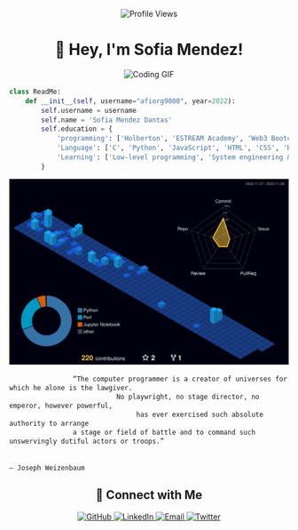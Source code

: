 <!-- Header -->
<p align="center">
  <img src="https://komarev.com/ghpvc/?username=afiorg9000&color=blueviolet" alt="Profile Views">
</p>

<!-- Introduction -->
<h1 align="center">👋 Hey,  I'm Sofia Mendez!</h1>
<p align="center">
  <img src="https://user-images.githubusercontent.com/90820795/150628280-9016bb00-3d49-40ab-94d6-36d6793d5cb0.gif" alt="Coding GIF">
</p>

<!-- Code Snippet -->
```python
class ReadMe:
    def __init__(self, username="afiorg9000", year=2022):
        self.username = username
        self.name = 'Sofia Mendez Dantas'
        self.education = {
            'programming': ['Holberton', 'ESTREAM Academy', 'Web3 Bootcamp'],
            'Language': ['C', 'Python', 'JavaScript', 'HTML', 'CSS', 'Ruby', 'Shell', 'Puppet'],
            'Learning': ['Low-level programming', 'System engineering & DevOps', 'Higher-level programming', 'Machine Learning'],
        }
```

<!-- GitHub Stats -->
<p align="center">
  <img src="./profile-3d-contrib/profile-night-view.svg" alt="GitHub Contributions">
</p>

```
                “The computer programmer is a creator of universes for which he alone is the lawgiver. 
                           No playwright, no stage director, no emperor, however powerful,
                                has ever exercised such absolute authority to arrange 
                a stage or field of battle and to command such unswervingly dutiful actors or troops.”
                                                
                                                                             ― Joseph Weizenbaum
```

<!-- Connect with Me -->
<h2 align="center">🚀 Connect with Me</h2>
<p align="center">
  <a href="https://github.com/afiorg9000">
    <img src="https://img.shields.io/badge/GitHub-afiorg9000-%23181717?style=for-the-badge&logo=github" alt="GitHub">
  </a>
  <a href="https://www.linkedin.com/in/sofia-mendez-dantas/">
    <img src="https://img.shields.io/badge/LinkedIn-Sofia%20Mendez%20Dantas-%230077B5?style=for-the-badge&logo=linkedin" alt="LinkedIn">
  </a>
  <a href="mailto:sofiamendezdantas@gmail.com">
    <img src="https://img.shields.io/badge/Email-Me-%23D14836?style=for-the-badge&logo=gmail" alt="Email">
  </a>
  <a href="https://twitter.com/afiorg9000">
    <img src="https://img.shields.io/badge/Twitter-%40afiorg9000-%231DA1F2?style=for-the-badge&logo=twitter" alt="Twitter">
  </a>
</p>

